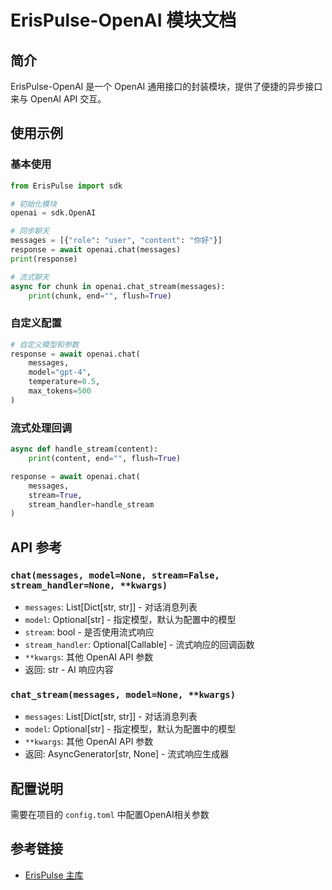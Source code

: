 # ErisPulse-OpenAI 模块文档

## 简介
ErisPulse-OpenAI 是一个 OpenAI 通用接口的封装模块，提供了便捷的异步接口来与 OpenAI API 交互。

## 使用示例

### 基本使用
```python
from ErisPulse import sdk

# 初始化模块
openai = sdk.OpenAI

# 同步聊天
messages = [{"role": "user", "content": "你好"}]
response = await openai.chat(messages)
print(response)

# 流式聊天
async for chunk in openai.chat_stream(messages):
    print(chunk, end="", flush=True)
```

### 自定义配置
```python
# 自定义模型和参数
response = await openai.chat(
    messages,
    model="gpt-4",
    temperature=0.5,
    max_tokens=500
)
```

### 流式处理回调
```python
async def handle_stream(content):
    print(content, end="", flush=True)

response = await openai.chat(
    messages,
    stream=True,
    stream_handler=handle_stream
)
```

## API 参考

### `chat(messages, model=None, stream=False, stream_handler=None, **kwargs)`
- `messages`: List[Dict[str, str]] - 对话消息列表
- `model`: Optional[str] - 指定模型，默认为配置中的模型
- `stream`: bool - 是否使用流式响应
- `stream_handler`: Optional[Callable] - 流式响应的回调函数
- `**kwargs`: 其他 OpenAI API 参数
- 返回: str - AI 响应内容

### `chat_stream(messages, model=None, **kwargs)`
- `messages`: List[Dict[str, str]] - 对话消息列表
- `model`: Optional[str] - 指定模型，默认为配置中的模型
- `**kwargs`: 其他 OpenAI API 参数
- 返回: AsyncGenerator[str, None] - 流式响应生成器

## 配置说明
需要在项目的 `config.toml` 中配置OpenAI相关参数

## 参考链接
- [ErisPulse 主库](https://github.com/ErisPulse/ErisPulse/)
